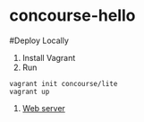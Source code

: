 # concourse-hello

#Deploy Locally
1. Install Vagrant
1. Run 
```
vagrant init concourse/lite
vagrant up
```
1. [Web server](http://192.168.100.4:8080)


